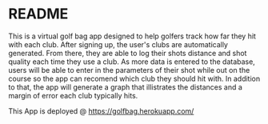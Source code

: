 # README

This is a virtual golf bag app designed to help golfers track how far they hit with each club.  After signing up, the user's clubs are automatically generated.  From there, they are able to log their shots distance and shot quality each time they use a club.  As more data is entered to the database, users will be able to enter in the parameters of their shot while out on the course so the app can recomend which club they should hit with.  In addition to that, the app will generate a graph that illistrates the distances and a margin of error each club typically hits.


This App is deployed @ https://golfbag.herokuapp.com/


